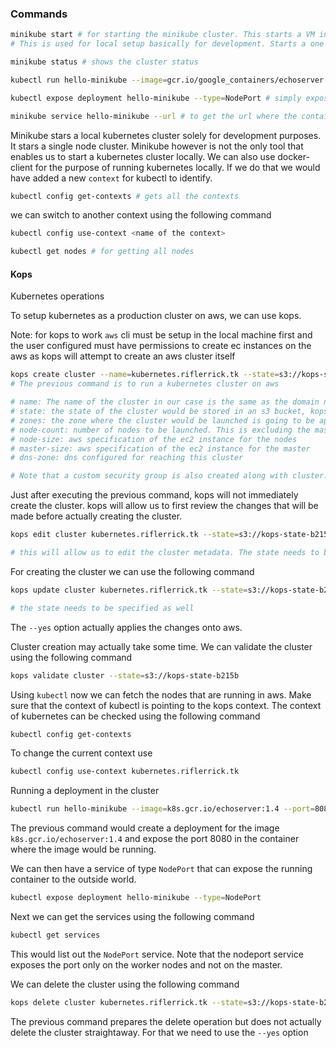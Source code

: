 ### Commands

```bash
minikube start # for starting the minikube cluster. This starts a VM in the background
# This is used for local setup basically for development. Starts a one node kubernetes cluster

minikube status # shows the cluster status

kubectl run hello-minikube --image=gcr.io/google_containers/echoserver:1.4 --port=8080 # run a container of a specified image in the cluster

kubectl expose deployment hello-minikube --type=NodePort # simply exposing the container

minikube service hello-minikube --url # to get the url where the container can be reached from

```
Minikube stars a local kubernetes cluster solely for development purposes. It stars a single node cluster. Minikube however is not the only tool that enables us to start a kubernetes cluster locally. We can also use docker-client for the purpose of running kubernetes locally. If we do that we would have added a new `context` for kubectl to identify. 

```bash
kubectl config get-contexts # gets all the contexts
```
we can switch to another context using the following command
```bash
kubectl config use-context <name of the context>
```
```bash
kubectl get nodes # for getting all nodes 
```

#### Kops
Kubernetes operations

To setup kubernetes as a production cluster on aws, we can use kops. 

Note: for kops to work `aws` cli must be setup in the local machine first and the user configured must have permissions to create ec instances on the aws as kops will attempt to create an aws cluster itself

```bash
kops create cluster --name=kubernetes.riflerrick.tk --state=s3://kops-state-b215b --zones=ap-south-1a --node-count=2 --node-size=t2.micro --master-size=t2.micro --dns-zone=kubernetes.riflerrick.tk 
# The previous command is to run a kubernetes cluster on aws

# name: The name of the cluster in our case is the same as the domain name
# state: the state of the cluster would be stored in an s3 bucket, kops-state-b215b
# zones: the zone where the cluster would be launched is going to be ap-south-1a. This refers to an availability zone in aws
# node-count: number of nodes to be launched. This is excluding the master
# node-size: aws specification of the ec2 instance for the nodes
# master-size: aws specification of the ec2 instance for the master
# dns-zone: dns configured for reaching this cluster

# Note that a custom security group is also created along with cluster.
```
Just after executing the previous command, kops will not immediately create the cluster. kops will allow us to first review the changes that will be made before actually creating the cluster.

```bash
kops edit cluster kubernetes.riflerrick.tk --state=s3://kops-state-b215b

# this will allow us to edit the cluster metadata. The state needs to be provided
```
For creating the cluster we can use the following command

```bash
kops update cluster kubernetes.riflerrick.tk --state=s3://kops-state-b215b --yes

# the state needs to be specified as well
```
The `--yes` option actually applies the changes onto aws. 

Cluster creation may actually take some time. We can validate the cluster using the following command

```bash
kops validate cluster --state=s3://kops-state-b215b
```

Using `kubectl` now we can fetch the nodes that are running in aws.
Make sure that the context of kubectl is pointing to the kops context. The context of kubernetes can be checked using the following command

```bash
kubectl config get-contexts
```
To change the current context use

```bash
kubectl config use-context kubernetes.riflerrick.tk
```

Running a deployment in the cluster
```bash
kubectl run hello-minikube --image=k8s.gcr.io/echoserver:1.4 --port=8080
```

The previous command would create a deployment for the image `k8s.gcr.io/echoserver:1.4` and expose the port 8080 in the container where the image would be running.

We can then have a service of type `NodePort` that can expose the running container to the outside world.
```bash
kubectl expose deployment hello-minikube --type=NodePort
```

Next we can get the services using the following command
```bash
kubectl get services
```

This would list out the `NodePort` service. Note that the nodeport service exposes the port only on the worker nodes and not on the master.  

We can delete the cluster using the following command
```bash
kops delete cluster kubernetes.riflerrick.tk --state=s3://kops-state-b215b
```
The previous command prepares the delete operation but does not actually delete the cluster straightaway. For that we need to use the `--yes` option

